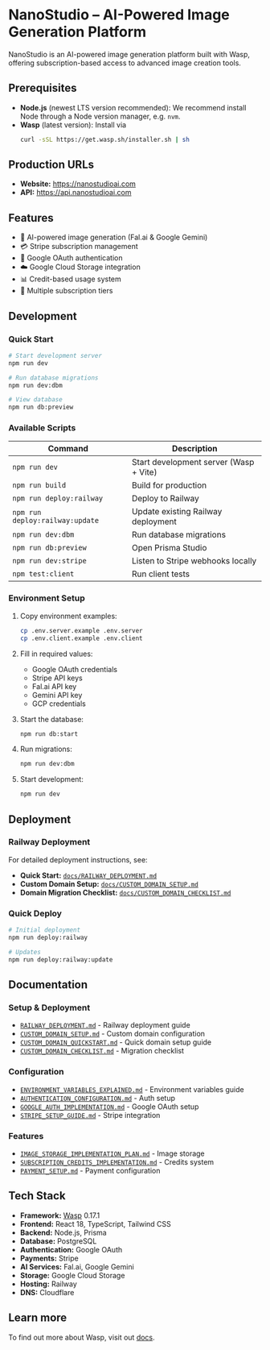 # NanoStudio – AI-Powered Image Generation Platform

NanoStudio is an AI-powered image generation platform built with Wasp, offering subscription-based access to advanced image creation tools.

## Prerequisites

- **Node.js** (newest LTS version recommended): We recommend install Node through a Node version manager, e.g. `nvm`.
- **Wasp** (latest version): Install via
  ```sh
  curl -sSL https://get.wasp.sh/installer.sh | sh
  ```

## Production URLs

- **Website:** https://nanostudioai.com
- **API:** https://api.nanostudioai.com

## Features

- 🎨 AI-powered image generation (Fal.ai & Google Gemini)
- 💳 Stripe subscription management
- 🔐 Google OAuth authentication
- ☁️ Google Cloud Storage integration
- 📊 Credit-based usage system
- 🎯 Multiple subscription tiers

## Development

### Quick Start

```bash
# Start development server
npm run dev

# Run database migrations
npm run dev:dbm

# View database
npm run db:preview
```

### Available Scripts

| Command | Description |
|---------|-------------|
| `npm run dev` | Start development server (Wasp + Vite) |
| `npm run build` | Build for production |
| `npm run deploy:railway` | Deploy to Railway |
| `npm run deploy:railway:update` | Update existing Railway deployment |
| `npm run dev:dbm` | Run database migrations |
| `npm run db:preview` | Open Prisma Studio |
| `npm run dev:stripe` | Listen to Stripe webhooks locally |
| `npm test:client` | Run client tests |

### Environment Setup

1. Copy environment examples:
   ```bash
   cp .env.server.example .env.server
   cp .env.client.example .env.client
   ```

2. Fill in required values:
   - Google OAuth credentials
   - Stripe API keys
   - Fal.ai API key
   - Gemini API key
   - GCP credentials

3. Start the database:
   ```bash
   npm run db:start
   ```

4. Run migrations:
   ```bash
   npm run dev:dbm
   ```

5. Start development:
   ```bash
   npm run dev
   ```

## Deployment

### Railway Deployment

For detailed deployment instructions, see:
- **Quick Start:** [`docs/RAILWAY_DEPLOYMENT.md`](./docs/RAILWAY_DEPLOYMENT.md)
- **Custom Domain Setup:** [`docs/CUSTOM_DOMAIN_SETUP.md`](./docs/CUSTOM_DOMAIN_SETUP.md)
- **Domain Migration Checklist:** [`docs/CUSTOM_DOMAIN_CHECKLIST.md`](./docs/CUSTOM_DOMAIN_CHECKLIST.md)

### Quick Deploy

```bash
# Initial deployment
npm run deploy:railway

# Updates
npm run deploy:railway:update
```

## Documentation

### Setup & Deployment
- [`RAILWAY_DEPLOYMENT.md`](./docs/RAILWAY_DEPLOYMENT.md) - Railway deployment guide
- [`CUSTOM_DOMAIN_SETUP.md`](./docs/CUSTOM_DOMAIN_SETUP.md) - Custom domain configuration
- [`CUSTOM_DOMAIN_QUICKSTART.md`](./docs/CUSTOM_DOMAIN_QUICKSTART.md) - Quick domain setup guide
- [`CUSTOM_DOMAIN_CHECKLIST.md`](./docs/CUSTOM_DOMAIN_CHECKLIST.md) - Migration checklist

### Configuration
- [`ENVIRONMENT_VARIABLES_EXPLAINED.md`](./docs/ENVIRONMENT_VARIABLES_EXPLAINED.md) - Environment variables guide
- [`AUTHENTICATION_CONFIGURATION.md`](./docs/AUTHENTICATION_CONFIGURATION.md) - Auth setup
- [`GOOGLE_AUTH_IMPLEMENTATION.md`](./docs/GOOGLE_AUTH_IMPLEMENTATION.md) - Google OAuth setup
- [`STRIPE_SETUP_GUIDE.md`](./docs/STRIPE_SETUP_GUIDE.md) - Stripe integration

### Features
- [`IMAGE_STORAGE_IMPLEMENTATION_PLAN.md`](./docs/IMAGE_STORAGE_IMPLEMENTATION_PLAN.md) - Image storage
- [`SUBSCRIPTION_CREDITS_IMPLEMENTATION.md`](./docs/SUBSCRIPTION_CREDITS_IMPLEMENTATION.md) - Credits system
- [`PAYMENT_SETUP.md`](./docs/PAYMENT_SETUP.md) - Payment configuration

## Tech Stack

- **Framework:** [Wasp](https://wasp.sh) 0.17.1
- **Frontend:** React 18, TypeScript, Tailwind CSS
- **Backend:** Node.js, Prisma
- **Database:** PostgreSQL
- **Authentication:** Google OAuth
- **Payments:** Stripe
- **AI Services:** Fal.ai, Google Gemini
- **Storage:** Google Cloud Storage
- **Hosting:** Railway
- **DNS:** Cloudflare

## Learn more

To find out more about Wasp, visit out [docs](https://wasp.sh/docs).
